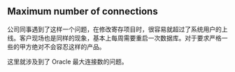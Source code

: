 ## Maximum number of connections
公司同事遇到了这样一个问题，在修改寄存项目时，很容易就超过了系统用户的上线。客户现场也是同样的现象，基本上每周需要重启一次数据库。对于要求严格一些的甲方绝对不会容忍这样的产品。

这里就涉及到了 Oracle 最大连接数的问题。
